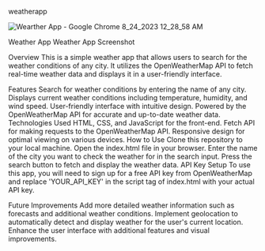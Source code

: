 ﻿weatherapp
 
  ![Wearther App - Google Chrome 8_24_2023 12_28_58 AM](https://github.com/imeshrup/WeatherAppJS/assets/117440415/7eeeec4a-64a2-46a1-bd3a-90b18e00914c)

Weather App
Weather App Screenshot

Overview
This is a simple weather app that allows users to search for the weather conditions of any city. It utilizes the OpenWeatherMap API to fetch real-time weather data and displays it in a user-friendly interface.

Features
Search for weather conditions by entering the name of any city.
Displays current weather conditions including temperature, humidity, and wind speed.
User-friendly interface with intuitive design.
Powered by the OpenWeatherMap API for accurate and up-to-date weather data.
Technologies Used
HTML, CSS, and JavaScript for the front-end.
Fetch API for making requests to the OpenWeatherMap API.
Responsive design for optimal viewing on various devices.
How to Use
Clone this repository to your local machine.
Open the index.html file in your browser.
Enter the name of the city you want to check the weather for in the search input.
Press the search button to fetch and display the weather data.
API Key Setup
To use this app, you will need to sign up for a free API key from OpenWeatherMap and replace 'YOUR_API_KEY' in the script tag of index.html with your actual API key.

Future Improvements
Add more detailed weather information such as forecasts and additional weather conditions.
Implement geolocation to automatically detect and display weather for the user's current location.
Enhance the user interface with additional features and visual improvements.

